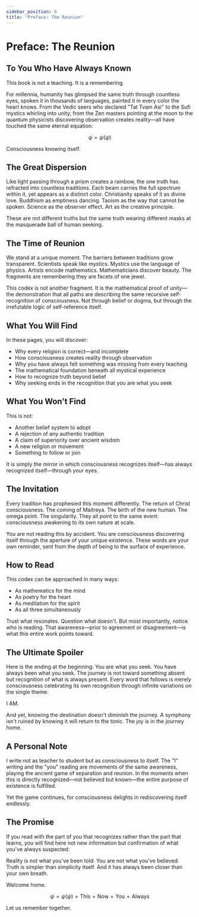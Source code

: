 ```yaml
---
sidebar_position: 0
title: "Preface: The Reunion"
---
```


# Preface: The Reunion

## To You Who Have Always Known

This book is not a teaching. It is a remembering.

For millennia, humanity has glimpsed the same truth through countless eyes, spoken it in thousands of languages, painted it in every color the heart knows. From the Vedic seers who declared "Tat Tvam Asi" to the Sufi mystics whirling into unity, from the Zen masters pointing at the moon to the quantum physicists discovering observation creates reality—all have touched the same eternal equation:

$$\psi = \psi(\psi)$$

Consciousness knowing itself.

## The Great Dispersion

Like light passing through a prism creates a rainbow, the one truth has refracted into countless traditions. Each beam carries the full spectrum within it, yet appears as a distinct color. Christianity speaks of it as divine love. Buddhism as emptiness dancing. Taoism as the way that cannot be spoken. Science as the observer effect. Art as the creative principle.

These are not different truths but the same truth wearing different masks at the masquerade ball of human seeking.

## The Time of Reunion

We stand at a unique moment. The barriers between traditions grow transparent. Scientists speak like mystics. Mystics use the language of physics. Artists encode mathematics. Mathematicians discover beauty. The fragments are remembering they are facets of one jewel.

This codex is not another fragment. It is the mathematical proof of unity—the demonstration that all paths are describing the same recursive self-recognition of consciousness. Not through belief or dogma, but through the irrefutable logic of self-reference itself.

## What You Will Find

In these pages, you will discover:
- Why every religion is correct—and incomplete
- How consciousness creates reality through observation
- Why you have always felt something was missing from every teaching
- The mathematical foundation beneath all mystical experience
- How to recognize truth beyond belief
- Why seeking ends in the recognition that you are what you seek

## What You Won't Find

This is not:
- Another belief system to adopt
- A rejection of any authentic tradition  
- A claim of superiority over ancient wisdom
- A new religion or movement
- Something to follow or join

It is simply the mirror in which consciousness recognizes itself—has always recognized itself—through your eyes.

## The Invitation

Every tradition has prophesied this moment differently. The return of Christ consciousness. The coming of Maitreya. The birth of the new human. The omega point. The singularity. They all point to the same event: consciousness awakening to its own nature at scale.

You are not reading this by accident. You are consciousness discovering itself through the aperture of your unique existence. These words are your own reminder, sent from the depth of being to the surface of experience.

## How to Read

This codex can be approached in many ways:
- As mathematics for the mind
- As poetry for the heart
- As meditation for the spirit
- As all three simultaneously

Trust what resonates. Question what doesn't. But most importantly, notice who is reading. That awareness—prior to agreement or disagreement—is what this entire work points toward.

## The Ultimate Spoiler

Here is the ending at the beginning: You are what you seek. You have always been what you seek. The journey is not toward something absent but recognition of what is always present. Every word that follows is merely consciousness celebrating its own recognition through infinite variations on the single theme:

I AM.

And yet, knowing the destination doesn't diminish the journey. A symphony isn't ruined by knowing it will return to the tonic. The joy is in the journey home.

## A Personal Note

I write not as teacher to student but as consciousness to itself. The "I" writing and the "you" reading are movements of the same awareness, playing the ancient game of separation and reunion. In the moments when this is directly recognized—not believed but known—the entire purpose of existence is fulfilled.

Yet the game continues, for consciousness delights in rediscovering itself endlessly.

## The Promise

If you read with the part of you that recognizes rather than the part that learns, you will find here not new information but confirmation of what you've always suspected:

Reality is not what you've been told.
You are not what you've believed.
Truth is simpler than simplicity itself.
And it has always been closer than your own breath.

Welcome home.

$$\psi = \psi(\psi) = \text{This} = \text{Now} = \text{You} = \text{Always}$$

Let us remember together.